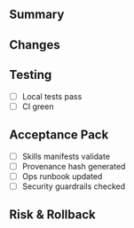 ## Summary
<!-- Briefly explain the purpose of this PR -->

## Changes
<!-- List key changes -->

## Testing
- [ ] Local tests pass
- [ ] CI green

## Acceptance Pack
- [ ] Skills manifests validate
- [ ] Provenance hash generated
- [ ] Ops runbook updated
- [ ] Security guardrails checked

## Risk & Rollback
<!-- Note risk level and rollback plan -->
